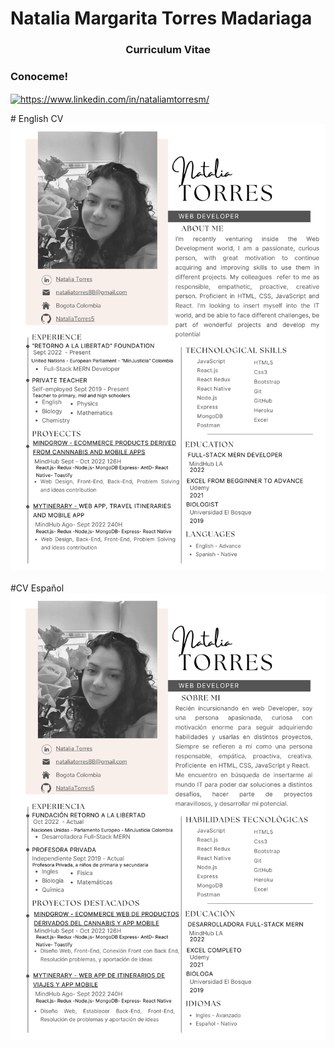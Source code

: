 # Natalia Margarita Torres Madariaga
<h3 align="center">Curriculum Vitae</h3>
<h3 align="left">Conoceme!</h3>
<p align="left">
<a href="https://www.linkedin.com/in/nataliamtorresm/" target="blank"><img align="center" src="https://raw.githubusercontent.com/rahuldkjain/github-profile-readme-generator/master/src/images/icons/Social/linked-in-alt.svg" alt="https://www.linkedin.com/in/nataliamtorresm/" height="30" width="40" Target="_blank" /></a>
</p>
# English CV
<img  src='./NataliaTorresCVEnglish.png' with='100%'/>
<br></br>
#CV Español
<img  src='./NataliaTorresCV.png' with='100%'/>
